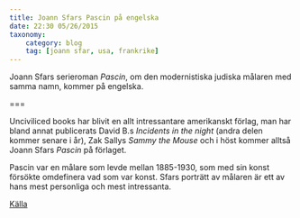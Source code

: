 ```yaml
---
title: Joann Sfars Pascin på engelska
date: 22:30 05/26/2015
taxonomy:
    category: blog
    tag: [joann sfar, usa, frankrike]
---
```


Joann Sfars serieroman _Pascin_, om den modernistiska judiska målaren med samma namn, kommer på engelska.

===

Unciviliced books har blivit en allt intressantare amerikanskt förlag, man har bland annat publicerats David B.s _Incidents in the night_ (andra delen kommer senare i år), Zak Sallys _Sammy the Mouse_ och i höst kommer alltså Joann Sfars _Pascin_ på förlaget.

Pascin var en målare som levde mellan 1885-1930, som med sin konst försökte omdefinera vad som var konst. Sfars porträtt av målaren är ett av hans mest personliga och mest intressanta.

[Källa](http://www.uncivilizedbooks.com/comics/pascin.html)
